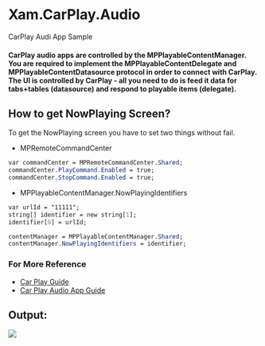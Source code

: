 # Xam.CarPlay.Audio
 CarPlay Audi App Sample

#### CarPlay audio apps are controlled by the MPPlayableContentManager. You are required to implement the MPPlayableContentDelegate and MPPlayableContentDatasource protocol in order to connect with CarPlay. The UI is controlled by CarPlay - all you need to do is feed it data for tabs+tables (datasource) and respond to playable items (delegate).

## How to get NowPlaying Screen?
To get the NowPlaying screen you have to set two things without fail.
- MPRemoteCommandCenter
```css
var commandCenter = MPRemoteCommandCenter.Shared;
commandCenter.PlayCommand.Enabled = true;
commandCenter.StopCommand.Enabled = true;
```
- MPPlayableContentManager.NowPlayingIdentifiers 
```css
var urlId = "11111";
string[] identifier = new string[1];
identifier[0] = urlId;

contentManager = MPPlayableContentManager.Shared;
contentManager.NowPlayingIdentifiers = identifier;
```

### For More Reference
- [Car Play Guide](https://developer.apple.com/carplay/documentation/CarPlay-App-Programming-Guide.pdf)
- [Car Play Audio App Guide](https://developer.apple.com/carplay/documentation/CarPlay-Audio-App-Programming-Guide.pdf)


## Output:

![](name-of-giphy.gif)
